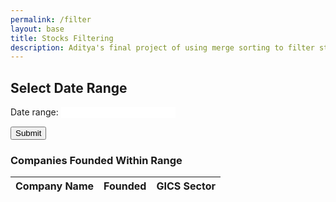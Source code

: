 ```yaml
---
permalink: /filter
layout: base
title: Stocks Filtering
description: Aditya's final project of using merge sorting to filter stock data.
---
```


<head>
    <meta charset="UTF-8">
    <meta name="viewport" content="width=device-width, initial-scale=1.0">
    <title>Date Range Slider and Table</title>
    <link rel="stylesheet" href="https://cdnjs.cloudflare.com/ajax/libs/noUiSlider/14.6.3/nouislider.min.css">
</head>
<body>
    <h2>Select Date Range</h2>
    <div id="slider-range"></div>
    <p>
        <label for="amount">Date range:</label>
        <input type="text" id="amount" readonly style="border:0; color:#f6931f; font-weight:bold;">
    </p>
    <button id="submit">Submit</button>

<h3>Companies Founded Within Range</h3>
    <table id="dataTable">
        <thead>
            <tr>
                <th>Company Name</th>
                <th>Founded</th>
                <th>GICS Sector</th>
            </tr>
        </thead>
        <tbody id="dataBody">
        </tbody>
    </table>

<script src="https://cdnjs.cloudflare.com/ajax/libs/noUiSlider/14.6.3/nouislider.min.js"></script>
    
<script>
        document.addEventListener('DOMContentLoaded', function () {
            const slider = document.getElementById('slider-range');
            const amount = document.getElementById('amount');
            const submitBtn = document.getElementById('submit');
            const dataBody = document.getElementById('dataBody');

            noUiSlider.create(slider, {
                start: [1900, 2024],
                connect: true,
                range: {
                    'min': 1800,
                    'max': new Date().getFullYear()
                },
                step: 1
            });

            slider.noUiSlider.on('update', function (values, handle) {
                amount.value = values.join(' - ');
            });

            submitBtn.addEventListener('click', function () {
                const startYear = slider.noUiSlider.get()[0];
                const endYear = slider.noUiSlider.get()[1];

                fetch('http://127.0.0.1:8008/api/found/filter', {
                    method: 'POST',
                    headers: {
                        'Content-Type': 'application/json'
                    },
                    body: JSON.stringify({
                        dates: [startYear + '-01-01', endYear + '-12-31']
                    })
                })
                .then(response => {
                    if (!response.ok) {
                        throw new Error('Network response was not ok');
                    }
                    return response.json();
                })
                .then(data => {
                    renderData(data);
                })
                .catch(error => {
                    console.error('Error fetching data:', error);
                    alert('Error fetching data:', error);
                });

                function renderData(data) {
                    dataBody.innerHTML = ''; // Clear previous data
                    if (data.length === 0) {
                        dataBody.innerHTML = '<tr><td colspan="3">No companies found in this range.</td></tr>';
                    } else {
                        data.forEach(function (company) {
                            const row = document.createElement('tr');
                            row.innerHTML = `<td>${company['Company Name']}</td><td>${company['Founded']}</td><td>${company['GICS Sector']}</td>`;
                            dataBody.appendChild(row);
                        });
                    }
                }
            });
        });
    </script>
</body>






